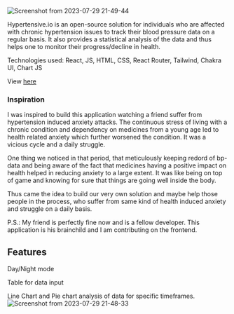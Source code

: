 ![Screenshot from 2023-07-29 21-49-44](https://github.com/SayaniSen2022/Hypertensive.io/assets/109034346/42e9542b-2019-4ee4-a97c-b2c11c233911)

Hypertensive.io is an open-source solution for individuals who are affected with chronic hypertension issues to track their blood pressure data on a regular basis. It also provides a statistical analysis of the data and thus helps one to monitor their progress/decline in health. 

Technologies used: React, JS, HTML, CSS, React Router, Tailwind, Chakra UI, Chart JS

View [here](https://hypertensive-io.netlify.app/)

### Inspiration
I was inspired to build this application watching a friend suffer from hypertension induced anxiety attacks. The continuous stress of living with a chronic condition and dependency on medicines from a young age led to  health related anxiety which further worsened the condition. It was a vicious cycle and a daily struggle.

One thing we noticed in that period, that meticulously keeping redord of bp-data and being aware of the fact that medicines having a positive impact on health helped in reducing anxiety to a large extent. It was like being on top of game and knowing for sure that things are going well inside the body.

Thus came the idea to build our very own solution and maybe help those people in the process, who suffer from same kind of health induced anxiety and struggle on a daily basis.

P.S.: My friend is perfectly fine now and is a fellow developer. This application is his brainchild and I am contributing on the frontend.

## Features
Day/Night mode

Table for data input

Line Chart and Pie chart analysis of data for specific timeframes.![Screenshot from 2023-07-29 21-48-33](https://github.com/SayaniSen2022/Hypertensive.io/assets/109034346/c1bdcd81-cbff-4625-8818-63a67e506282)




